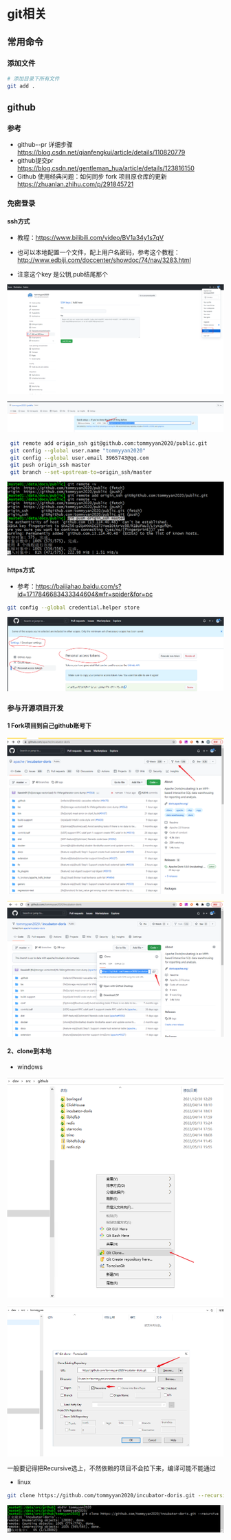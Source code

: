 # git相关



## 常用命令

### 添加文件

```bash
# 添加目录下所有文件
git add .
```

## github

### 参考

- github--pr 详细步骤 https://blog.csdn.net/qianfengkui/article/details/110820779
- github提交pr https://blog.csdn.net/gentleman_hua/article/details/123816150
- Github 使用经典问题：如何同步 fork 项目原仓库的更新 https://zhuanlan.zhihu.com/p/291845721

### 免密登录

#### ssh方式

- 教程：https://www.bilibili.com/video/BV1a34y1s7qV
- 也可以本地配置一个文件，配上用户名密码，参考这个教程：http://www.edbiji.com/doccenter/showdoc/74/nav/3283.html

- 注意这个key 是公钥,pub结尾那个

![1652770232753](images/1652770232753.png)

![1652772145163](images/1652772145163.png)

```bash
 git remote add origin_ssh git@github.com:tommyyan2020/public.git
 git config --global user.name "tommyyan2020"
 git config --global user.email 3965743@qq.com
 git push origin_ssh master
 git branch --set-upstream-to=origin_ssh/master
```

![1652772582790](images/1652772582790.png)

#### https方式

- 参考：https://baijiahao.baidu.com/s?id=1717846683433344604&wfr=spider&for=pc

```bash
git config --global credential.helper store

```



![1654920742714](images/1654920742714.png)

### 参与开源项目开发

#### 1 Fork项目到自己github账号下

![1652765121860](images/1652765121860.png)

![1652765070986](images/1652765070986.png)

#### 2、clone到本地

- windows

![1652765342946](images/1652765342946.png)

![1652765468808](images/1652765468808.png)

​	一般要记得把Recursive选上，不然依赖的项目不会拉下来，编译可能不能通过

- linux

```bash
git clone https://github.com/tommyyan2020/incubator-doris.git --recursive
```



![1652765808818](images/1652765808818.png)